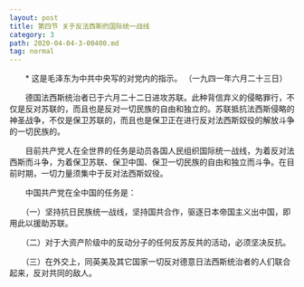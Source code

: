 ```yaml
---
layout: post
title: 第四节 关于反法西斯的国际统一战线
category: 3
path: 2020-04-04-3-00400.md
tag: normal
---
```


　　* 这是毛泽东为中共中央写的对党内的指示。 （一九四一年六月二十三日）

　　德国法西斯统治者已于六月二十二日进攻苏联。此种背信弃义的侵略罪行，不仅是反对苏联的，而且也是反对一切民族的自由和独立的。苏联抵抗法西斯侵略的神圣战争，不仅是保卫苏联的，而且也是保卫正在进行反对法西斯奴役的解放斗争的一切民族的。

　　目前共产党人在全世界的任务是动员各国人民组织国际统一战线，为着反对法西斯而斗争，为着保卫苏联、保卫中国、保卫一切民族的自由和独立而斗争。在目前时期，一切力量须集中于反对法西斯奴役。

　　中国共产党在全中国的任务是：

　　（一）坚持抗日民族统一战线，坚持国共合作，驱逐日本帝国主义出中国，即用此以援助苏联。

　　（二）对于大资产阶级中的反动分子的任何反苏反共的活动，必须坚决反抗。

　　（三）在外交上，同英美及其它国家一切反对德意日法西斯统治者的人们联合起来，反对共同的敌人。
